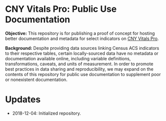 # CNY Vitals Pro: Public Use Documentation

**Objective:** This repository is for publishing a proof of concept for hosting better documentation and metadata for select indicators on [CNY Vitals Pro](https://pro.cnyvitals.org/).

**Background:** Despite providing data sources linking Census ACS indicators to their respective tables, certain locally-sourced data have no metadata or documentation available online, including variable definitions, transformations, caveats, and units of measurement. In order to promote best practices in data sharing and reproducibility, we may expand on the contents of this repository for public use documentation to supplement poor or nonexistent documentation.

# Updates

* 2018-12-04: Initialized repository.
